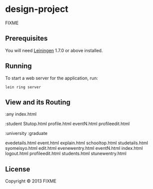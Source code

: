 # design-project

FIXME

## Prerequisites

You will need [Leiningen][1] 1.7.0 or above installed.

[1]: https://github.com/technomancy/leiningen

## Running

To start a web server for the application, run:

    lein ring server

## View and its Routing
:any
index.html

:student
Stutop.html
profile.html
eventN.html
profileedit.html

:university
:graduate

evedetails.html
event.html
explain.html
schooltop.html
studetails.html
syomeisyo.html
edit.html
evenewentry.html
eventN.html
index.html
logout.html
profileedit.html
students.html
stunewentry.html

## License

Copyright © 2013 FIXME
